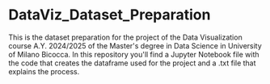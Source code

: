 # DataViz_Dataset_Preparation
This is the dataset preparation for the project of the Data Visualization course A.Y. 2024/2025 of the Master's degree in Data Science in University of Milano Bicocca.
In this repository you'll find a Jupyter Notebook file with the code that creates the dataframe used for the project and a .txt file that explains the process.

